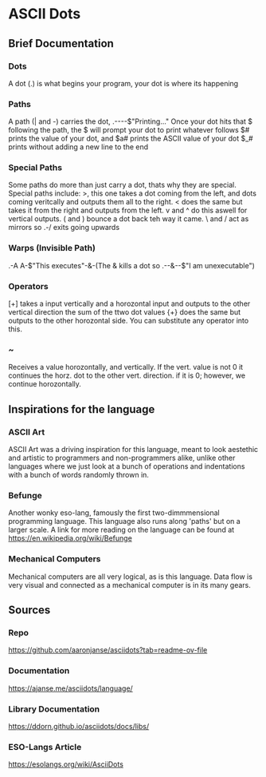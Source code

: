 # ASCII Dots
## Brief Documentation
### Dots
A dot (.) is what begins your program, your dot is where its happening
### Paths
A path (| and -) carries the dot, .----$"Printing..." Once your dot hits that $ following the path, the $ will prompt your dot to print whatever follows $# prints the value of your dot, and $a# prints the ASCII value of your dot $_# prints without adding a new line to the end
### Special Paths
Some paths do more than just carry a dot, thats why they are special. Special paths include: >, this one takes a dot coming from the left, and dots coming veritcally and outputs them all to the right. < does the same but takes it from the right and outputs from the left. v and ^ do this aswell for vertical outputs. ( and ) bounce a dot back teh way it came. \ and / act as mirrors so .-/ exits going upwards
### Warps (Invisible Path)
.-A    A-$"This executes"-&-(The & kills a dot so .--&--$"I am unexecutable")
### Operators
[+] takes a input vertically and a horozontal input and outputs to the other vertical direction the sum of the ttwo dot values {+} does the same but outputs to the other horozontal side. You can substitute any operator into this.
### ~
Receives a value horozontally, and vertically. If the vert. value is not 0 it continues the horz. dot to the other vert. direction. if it is 0; however, we continue horozontally.
## Inspirations for the language
### ASCII Art
ASCII Art was a driving inspiration for this language, meant to look aestethic and artistic to programmers and non-programmers alike, unlike other languages where we just look at a bunch of operations and indentations with a bunch of words randomly thrown in.
### Befunge
Another wonky eso-lang, famously the first two-dimmmensional programming language. This language also runs along 'paths' but on a larger scale. A link for more reading on the language can be found at https://en.wikipedia.org/wiki/Befunge
### Mechanical Computers
Mechanical computers are all very logical, as is this language. Data flow is very visual and connected as a mechanical computer is in its many gears.
## Sources
### Repo
https://github.com/aaronjanse/asciidots?tab=readme-ov-file 
### Documentation
https://ajanse.me/asciidots/language/ 
### Library Documentation
https://ddorn.github.io/asciidots/docs/libs/ 
### ESO-Langs Article
https://esolangs.org/wiki/AsciiDots 
